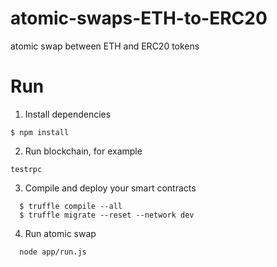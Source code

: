 # atomic-swaps-ETH-to-ERC20

atomic swap between ETH and ERC20 tokens

# Run
1. Install dependencies
```
$ npm install
```
2. Run blockchain, for example 
```
testrpc
```
3. Compile and deploy your smart contracts
```
  $ truffle compile --all
  $ truffle migrate --reset --network dev
```
4. Run atomic swap 
```
  node app/run.js
```
